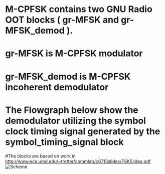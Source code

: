 # M-CPFSK contains two GNU Radio OOT blocks ( gr-MFSK and gr-MFSK_demod ).
# gr-MFSK is M-CPFSK modulator 
# gr-MFSK_demod is M-CPFSK incoherent demodulator  
# The Flowgraph below show the demodulator utilizing the symbol clock timing signal generated by the symbol_timing_signal block 
#The blocks are based on work in http://www.ece.umd.edu/~tretter/commlab/c6713slides/FSKSlides.pdf
![Scheme](https://cloud.githubusercontent.com/assets/10162529/25587520/708541a8-2e72-11e7-8180-23e5fa24bcdb.png)
